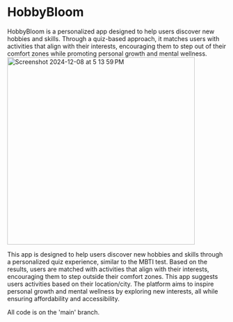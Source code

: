# HobbyBloom
HobbyBloom is a personalized app designed to help users discover new hobbies and skills. Through a quiz-based approach, it matches users with activities that align with their interests, encouraging them to step out of their comfort zones while promoting personal growth and mental wellness.
<img width="431" alt="Screenshot 2024-12-08 at 5 13 59 PM" src="https://github.com/user-attachments/assets/ac9d58c4-7c7a-4f9a-8ae2-eabfe63b1fb5">

This app is designed to help users discover new hobbies and skills through a personalized quiz experience, similar to the MBTI test. Based on the results, users are matched with activities that align with their interests, encouraging them to step outside their comfort zones. This app suggests users activities based on their location/city. The platform aims to inspire personal growth and mental wellness by exploring new interests, all while ensuring affordability and accessibility.

All code is on the 'main' branch. 


